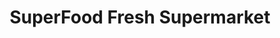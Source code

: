 ---
title: "SuperFood Fresh Supermarket"
url: /middlesex/superfood-fresh-supermarket/
shop: supermarket
---